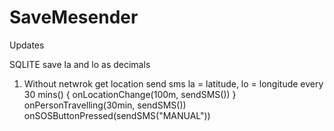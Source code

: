 # SaveMesender
Updates

SQLITE save la and lo as decimals

1. Without netwrok
	get location
	send sms
	la = latitude, lo = longitude
	every 30 mins()
	{
	onLocationChange(100m, sendSMS())
	}
	onPersonTravelling(30min, sendSMS())
	onSOSButtonPressed(sendSMS("MANUAL"))



